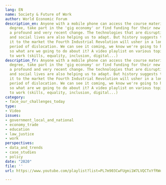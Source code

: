 ```yaml
---
lang: EN
name: Society & Future of Work
author: World Economic Forum
description_en: Anyone with a mobile phone can access the course material for a Harvard
  degree, take part in the 'gig economy' or find funding for their new venture. That's
  a profound and very recent change. The technologies that are disrupting our economic
  and social lives are also helping us to adapt. But history suggests that if we leave
  it to the market the Fourth Industrial Revolution will usher in a long and damaging
  period of dislocation. We can see it coming, we know we're going to have to reskill,
  so what are we going to do about it? A video playlist on various topics related
  to work (skills, equality, inclusion, digital...)
description_fr: Anyone with a mobile phone can access the course material for a Harvard
  degree, take part in the 'gig economy' or find funding for their new venture. That's
  a profound and very recent change. The technologies that are disrupting our economic
  and social lives are also helping us to adapt. But history suggests that if we leave
  it to the market the Fourth Industrial Revolution will usher in a long and damaging
  period of dislocation. We can see it coming, we know we're going to have to reskill,
  so what are we going to do about it? A video playlist on various topics related
  to work (skills, equality, inclusion, digital...)
category:
- face_our_challenges_today
type:
- Video
issues:
- government_local_and_national
- economy_trade
- education
- law_justice
- work
perspectives:
- data_and_trends
- case_studies
- policy
date: "2020"
file: ''
url: https://www.youtube.com/playlist?list=PL7m903CwFUgmi1W7LVQCTxYfRWoVgFmEu

---
```

